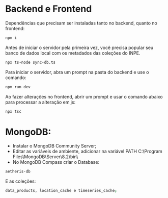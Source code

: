 # Backend e Frontend
Dependências que precisam ser instaladas tanto no backend, quanto no frontend:
```bash
npm i
```

Antes de iniciar o servidor pela primeira vez, você precisa popular seu banco de dados local com os metadados das coleções do INPE.
```bash
npx ts-node sync-db.ts
```

Para iniciar o servidor, abra um prompt na pasta do backend e use o comando:
```bash
npm run dev
```

Ao fazer alterações no frontend, abrir um prompt e usar o comando abaixo para processar a alteração em js:
```bash
npx tsc
```

# MongoDB:
- Instalar o MongoDB Community Server;
- Editar as variáveis de ambiente, adicionar na variável PATH C:\Program Files\MongoDB\Server\8.2\bin\
- No MongoDB Compass criar o Database: 
```bash
aetheris-db 
```
E as coleções: 
```bash
data_products, location_cache e timeseries_cache;
```
